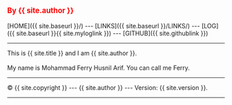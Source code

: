 ---
---
<span style="color:red; font-weight:bold; font-size:larger;">By {{ site.author }}</span>
<br><br>
[HOME]({{ site.baseurl }}/) ---
[LINKS]({{ site.baseurl }}/LINKS/) ---
[LOG]({{ site.baseurl }}{{ site.myloglink }}) ---
[GITHUB]({{ site.githublink }})
<br>
<hr>
This is {{ site.title }} and I am {{ site.author }}.
<br><br>
My name is Mohammad Ferry Husnil Arif. You can call me Ferry.
<br>
<hr>
&copy; {{ site.copyright }} --- {{ site.author }} --- Version: {{ site.version }}.
<hr>
<br>
